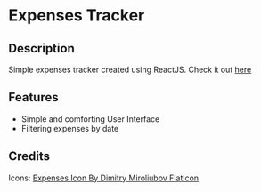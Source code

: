 # Expenses Tracker

## Description
Simple expenses tracker created using ReactJS.
Check it out [here](https://expenses-tracker-reac.herokuapp.com/)

## Features
- Simple and comforting User Interface
- Filtering expenses by date

## Credits
Icons: [Expenses Icon By Dimitry Miroliubov FlatIcon](https://www.flaticon.com/free-icons/money)

